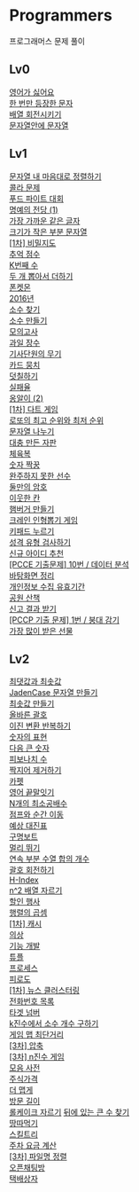 # Programmers

프로그래머스 문제 풀이

## Lv0

[영어가 싫어요](https://github.com/JinhwanB/Programmers/blob/main/src/Lv0/IDontLikeEnglish.java)<br>
[한 번만 등장한 문자](https://github.com/JinhwanB/Programmers/blob/main/src/Lv0/N120896.java)<br>
[배열 회전시키기](https://github.com/JinhwanB/Programmers/blob/main/src/Lv0/N120844.java)<br>
[문자열안에 문자열](https://github.com/JinhwanB/Programmers/blob/main/src/Lv0/N120908.java)

## Lv1

[문자열 내 마음대로 정렬하기](https://github.com/JinhwanB/Programmers/blob/main/src/Lv1/N12915.java)
<br>
[콜라 문제](https://github.com/JinhwanB/Programmers/blob/main/src/Lv1/N132267.java)
<br>
[푸드 파이트 대회](https://github.com/JinhwanB/Programmers/blob/main/src/Lv1/N134240.java)
<br>
[명예의 전당 (1)](https://github.com/JinhwanB/Programmers/blob/main/src/Lv1/N138477.java)<br>
[가장 가까운 같은 글자](https://github.com/JinhwanB/Programmers/blob/main/src/Lv1/N142086.java)<br>
[크기가 작은 부분 문자열](https://github.com/JinhwanB/Programmers/blob/main/src/Lv1/N147355.java)<br>
[[1차] 비밀지도](https://github.com/JinhwanB/Programmers/blob/main/src/Lv1/N17681.java)<br>
[추억 점수](https://github.com/JinhwanB/Programmers/blob/main/src/Lv1/N176963.java)<br>
[K번째 수](https://github.com/JinhwanB/Programmers/blob/main/src/Lv1/N42748.java)<br>
[두 개 뽑아서 더하기](https://github.com/JinhwanB/Programmers/blob/main/src/Lv1/N68644.java)<br>
[폰켓몬](https://github.com/JinhwanB/Programmers/blob/main/src/Lv1/N1845.java)<br>
[2016년](https://github.com/JinhwanB/Programmers/blob/main/src/Lv1/N12901.java)<br>
[소수 찾기](https://github.com/JinhwanB/Programmers/blob/main/src/Lv1/N12921.java)<br>
[소수 만들기](https://github.com/JinhwanB/Programmers/blob/main/src/Lv1/N12977.java)<br>
[모의고사](https://github.com/JinhwanB/Programmers/blob/main/src/Lv1/N42840.java)<br>
[과일 장수](https://github.com/JinhwanB/Programmers/blob/main/src/Lv1/N135808.java)<br>
[기사단원의 무기](https://github.com/JinhwanB/Programmers/blob/main/src/Lv1/N136798.java)<br>
[카드 뭉치](https://github.com/JinhwanB/Programmers/blob/main/src/Lv1/N159994.java)<br>
[덧칠하기](https://github.com/JinhwanB/Programmers/blob/main/src/Lv1/N161989.java)<br>
[실패율](https://github.com/JinhwanB/Programmers/blob/main/src/Lv1/N42889.java)<br>
[옹알이 (2)](https://github.com/JinhwanB/Programmers/blob/main/src/Lv1/N133499.java)<br>
[[1차] 다트 게임](https://github.com/JinhwanB/Programmers/blob/main/src/Lv1/N17682.java)<br>
[로또의 최고 순위와 최저 순위](https://github.com/JinhwanB/Programmers/blob/main/src/Lv1/N77484.java)<br>
[문자열 나누기](https://github.com/JinhwanB/Programmers/blob/main/src/Lv1/N140108.java)<br>
[대충 만든 자판](https://github.com/JinhwanB/Programmers/blob/main/src/Lv1/N160586.java)<br>
[체육복](https://github.com/JinhwanB/Programmers/blob/main/src/Lv1/N42862.java)<br>
[숫자 짝꿍](https://github.com/JinhwanB/Programmers/blob/main/src/Lv1/N131128.java)<br>
[완주하지 못한 선수](https://github.com/JinhwanB/Programmers/blob/main/src/Lv1/N42576.java)<br>
[둘만의 암호](https://github.com/JinhwanB/Programmers/blob/main/src/Lv1/N155652.java)<br>
[이웃한 칸](https://github.com/JinhwanB/Programmers/blob/main/src/Lv1/N250125.java)<br>
[햄버거 만들기](https://github.com/JinhwanB/Programmers/blob/main/src/Lv1/N133502.java)<br>
[크레인 인형뽑기 게임](https://github.com/JinhwanB/Programmers/blob/main/src/Lv1/N64061.java)<br>
[키패드 누르기](https://github.com/JinhwanB/Programmers/blob/main/src/Lv1/N67256.java)<br>
[성격 유형 검사하기](https://github.com/JinhwanB/Programmers/blob/main/src/Lv1/N118666.java)<br>
[신규 아이디 추천](https://github.com/JinhwanB/Programmers/blob/main/src/Lv1/N72410.java)<br>
[[PCCE 기출문제] 10번 / 데이터 분석](https://github.com/JinhwanB/Programmers/blob/main/src/Lv1/N250121.java)<br>
[바탕화면 정리](https://github.com/JinhwanB/Programmers/blob/main/src/Lv1/N161990.java)<br>
[개인정보 수집 유효기간](https://github.com/JinhwanB/Programmers/blob/main/src/Lv1/N150370.java)<br>
[공원 산책](https://github.com/JinhwanB/Programmers/blob/main/src/Lv1/N172928.java)<br>
[신고 결과 받기](https://github.com/JinhwanB/Programmers/blob/main/src/Lv1/N92334.java)<br>
[[PCCP 기출 문제] 1번 / 붕대 감기](https://github.com/JinhwanB/Programmers/blob/main/src/Lv1/N250137.java)<br>
[가장 많이 받은 선물](https://github.com/JinhwanB/Programmers/blob/main/src/Lv1/N258712.java)<br>

## Lv2

[최댓값과 최솟값](https://github.com/JinhwanB/Programmers/blob/main/src/Lv2/N12939.java)<br>
[JadenCase 문자열 만들기](https://github.com/JinhwanB/Programmers/blob/main/src/Lv2/N12951.java)<br>
[최솟값 만들기](https://github.com/JinhwanB/Programmers/blob/main/src/Lv2/N12941.java)<br>
[올바른 괄호](https://github.com/JinhwanB/Programmers/blob/main/src/Lv2/N12909.java)<br>
[이진 변환 반복하기](https://github.com/JinhwanB/Programmers/blob/main/src/Lv2/N70129.java)<br>
[숫자의 표현](https://github.com/JinhwanB/Programmers/blob/main/src/Lv2/N12924.java)<br>
[다음 큰 숫자](https://github.com/JinhwanB/Programmers/blob/main/src/Lv2/N12911.java)<br>
[피보나치 수](https://github.com/JinhwanB/Programmers/blob/main/src/Lv2/N12945.java)<br>
[짝지어 제거하기](https://github.com/JinhwanB/Programmers/blob/main/src/Lv2/N12973.java)<br>
[카펫](https://github.com/JinhwanB/Programmers/blob/main/src/Lv2/N42842.java)<br>
[영어 끝말잇기](https://github.com/JinhwanB/Programmers/blob/main/src/Lv2/N12981.java)<br>
[N개의 최소공배수](https://github.com/JinhwanB/Programmers/blob/main/src/Lv2/N12953.java)<br>
[점프와 순간 이동](https://github.com/JinhwanB/Programmers/blob/main/src/Lv2/N12980.java)<br>
[예상 대진표](https://github.com/JinhwanB/Programmers/blob/main/src/Lv2/N12985.java)<br>
[구명보트](https://github.com/JinhwanB/Programmers/blob/main/src/Lv2/N42885.java)<br>
[멀리 뛰기](https://github.com/JinhwanB/Programmers/blob/main/src/Lv2/N12914.java)<br>
[연속 부분 수열 합의 개수](https://github.com/JinhwanB/Programmers/blob/main/src/Lv2/N131701.java)<br>
[괄호 회전하기](https://github.com/JinhwanB/Programmers/blob/main/src/Lv2/N76502.java)<br>
[H-Index](https://github.com/JinhwanB/Programmers/blob/main/src/Lv2/N42747.java)<br>
[n^2 배열 자르기](https://github.com/JinhwanB/Programmers/blob/main/src/Lv2/N873390.java)<br>
[할인 행사](https://github.com/JinhwanB/Programmers/blob/main/src/Lv2/N131127.java)<br>
[행렬의 곱셈](https://github.com/JinhwanB/Programmers/blob/main/src/Lv2/N12949.java)<br>
[[1차] 캐시](https://github.com/JinhwanB/Programmers/blob/main/src/Lv2/N17680.java)<br>
[의상](https://github.com/JinhwanB/Programmers/blob/main/src/Lv2/N42578.java)<br>
[기능 개발](https://github.com/JinhwanB/Programmers/blob/main/src/Lv2/N42586.java)<br>
[튜플](https://github.com/JinhwanB/Programmers/blob/main/src/Lv2/N64065.java)<br>
[프로세스](https://github.com/JinhwanB/Programmers/blob/main/src/Lv2/N42587.java)<br>
[피로도](https://github.com/JinhwanB/Programmers/blob/main/src/Lv2/N87946.java)<br>
[[1차] 뉴스 클러스터링](https://github.com/JinhwanB/Programmers/blob/main/src/Lv2/N17677.java)<br>
[전화번호 목록](https://github.com/JinhwanB/Programmers/blob/main/src/Lv2/N42577.java)<br>
[타겟 넘버](https://github.com/JinhwanB/Programmers/blob/main/src/Lv2/N43165.java)<br>
[k진수에서 소수 개수 구하기](https://github.com/JinhwanB/Programmers/blob/main/src/Lv2/N92335.java)<br>
[게임 맵 최단거리](https://github.com/JinhwanB/Programmers/blob/main/src/Lv2/N1844.java)<br>
[[3차] 압축](https://github.com/JinhwanB/Programmers/blob/main/src/Lv2/N17684.java)<br>
[[3차] n진수 게임](https://github.com/JinhwanB/Programmers/blob/main/src/Lv2/N17687.java)<br>
[모음 사전](https://github.com/JinhwanB/Programmers/blob/main/src/Lv2/N84512.java)<br>
[주식가격](https://github.com/JinhwanB/Programmers/blob/main/src/Lv2/N42584.java)<br>
[더 맵게](https://github.com/JinhwanB/Programmers/blob/main/src/Lv2/N42626.java)<br>
[방문 길이](https://github.com/JinhwanB/Programmers/blob/main/src/Lv2/N49994.java)<br>
[롤케이크 자르기](https://github.com/JinhwanB/Programmers/blob/main/src/Lv2/N132265.java)<bt>
[뒤에 있는 큰 수 찾기](https://github.com/JinhwanB/Programmers/blob/main/src/Lv2/N154539.java)<br>
[땅따먹기](https://github.com/JinhwanB/Programmers/blob/main/src/Lv2/N12913.java)<br>
[스킬트리](https://github.com/JinhwanB/Programmers/blob/main/src/Lv2/N49993.java)<br>
[주차 요금 계산](https://github.com/JinhwanB/Programmers/blob/main/src/Lv2/N92341.java)<br>
[[3차] 파일명 정렬](https://github.com/JinhwanB/Programmers/blob/main/src/Lv2/N17686.java)<br>
[오픈채팅방](https://github.com/JinhwanB/Programmers/blob/main/src/Lv2/N42888.java)<br>
[택배상자](https://github.com/JinhwanB/Programmers/blob/main/src/Lv2/N131704.java)